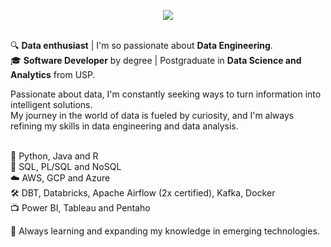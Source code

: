 <!--header-->
<p align="center">
  <img src="https://readme-typing-svg.demolab.com/?lines=Hi! I'm Júlia! 👋🏻; Nice to meet ya 🥳;✨ Welcome to my repo ✨&font=Poiret+One&color=AE136C&center=true&width=400&height=50&duration=4000&pause=1000">
</p>

<!--bio-->
<p align="left">
  <br>🔍 <b>Data enthusiast</b> | I'm so passionate about <b>Data Engineering</b>.</br>
  🎓 <b>Software Developer</b> by degree | Postgraduate in <b>Data Science and Analytics</b> from USP.
  
  Passionate about data, I'm constantly seeking ways to turn information into intelligent solutions. 
  <br>My journey in the world of data is fueled by curiosity, and I'm always refining my skills in data engineering and data analysis.</br>
</p>

<!--skills and tools-->
<p align="left">
  <br>🦄 Python, Java and R</br>
  💾 SQL, PL/SQL and NoSQL
  <br>☁️ AWS, GCP and Azure</br>
  🛠️ DBT, Databricks, Apache Airflow (2x certified), Kafka, Docker
  <br>📺 Power BI, Tableau and Pentaho</br>
</p>

<p align="left">
  🌱 Always learning and expanding my knowledge in emerging technologies.
</p>
